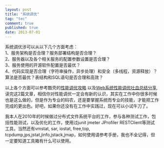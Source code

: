 ```yaml
---
layout: post
title: "系统调优"
tag: "tec"
comment: true
published: true
date: 2013-07-01
---
```


系统调优涉可以从以下几个方面考虑：    
1、服务架构是否合理？服务部署结构是否合理？   
2、服务器以及各个相关服务的配置参数设置是否合理？     
3、服务使用的开源软件配置是否最优？    
4、代码实现是否合理（字符串操作，异步处理）和安全（多线程，资源释放）？算法是否最优？表结构和SQL语句是否合理和高效？    

以上各个方面可以参考酷壳的[性能调优攻略](http://coolshell.cn/articles/7490.html) 以及[Web系统性能调优吐血总结分享](http://blog.csdn.net/binyao02123202/article/details/6576985),读完这2篇文章，相信你对性能调优一定会有新的认识，其实在工作中你很多时候也是这么做的，但是作为专业的码农，还是要掌握系统而专业的技能，才能把工作完成的更出色。好吧，如果你还没有在工作中实践过，现在可以小试牛刀了。    

我本人在2010年的时候做过分布式文件系统平台的工作，参与各种测试工作，包括性能测试，以及优化的工作，使用过junit jmeter JProfiler RESTClient等测试工具，当然还有vmstat, sar, iostat, free,top, tcpdump,jps,jstat,jinfo,jstack,jmap，如何使用请参考手册，我也不全记得，但一定要知道工具箱有什么可以使用。